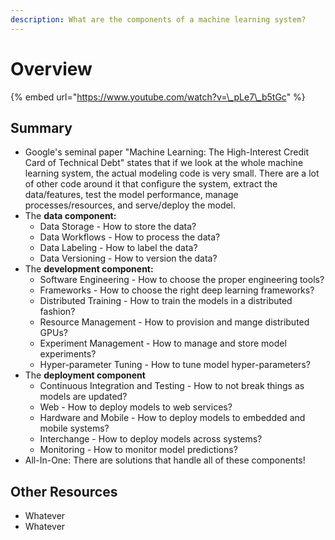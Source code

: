 ```yaml
---
description: What are the components of a machine learning system?
---
```


# Overview

{% embed url="https://www.youtube.com/watch?v=\_pLe7\_b5tGc" %}

## Summary

* Google's seminal paper "Machine Learning: The High-Interest Credit Card of Technical Debt" states that if we look at the whole machine learning system, the actual modeling code is very small. There are a lot of other code around it that configure the system, extract the data/features, test the model performance, manage processes/resources, and serve/deploy the model.
* The **data component:**
  * Data Storage - How to store the data?
  * Data Workflows - How to process the data?
  * Data Labeling - How to label the data?
  * Data Versioning - How to version the data?
* The **development component:**
  * Software Engineering - How to choose the proper engineering tools?
  * Frameworks - How to choose the right deep learning frameworks?
  * Distributed Training - How to train the models in a distributed fashion?
  * Resource Management - How to provision and mange distributed GPUs?
  * Experiment Management - How to manage and store model experiments?
  * Hyper-parameter Tuning - How to tune model hyper-parameters?
* The **deployment component**
  * Continuous Integration and Testing - How to not break things as models are updated?
  * Web - How to deploy models to web services?
  * Hardware and Mobile - How to deploy models to embedded and mobile systems?
  * Interchange - How to deploy models across systems?
  * Monitoring - How to monitor model predictions?
* All-In-One: There are solutions that handle all of these components!

## Other Resources

* Whatever
* Whatever


